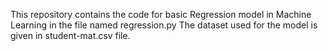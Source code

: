 This repository contains the code for basic Regression model in Machine Learning in the file named regression.py
The dataset used for the model is given in student-mat.csv file. 
